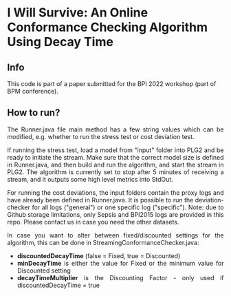 # I Will Survive: An Online Conformance Checking Algorithm Using Decay Time

## Info
This code is part of a paper submitted for the BPI 2022 workshop (part of BPM conference).

## How to run?
<div style="text-align: justify">
The Runner.java file main method has a few string values which can be modified, e.g. 
whether to run the stress test or cost deviation test.

If running the stress test, load a model from "input" folder into PLG2 and be ready to 
initiate the stream. Make sure that the correct model size is defined in Runner.java, and then
build and run the algorithm, and start the stream in PLG2.
The algorithm is currently set to stop after 5 minutes of receiving a stream, and it outputs some 
high level metrics into StdOut.

For running the cost deviations, the input folders contain the proxy logs and have already been defined 
in Runner.java. It is possible to run the deviation-checker for all logs ("general") or one specific
log ("specific"). Note: due to Github storage limitations, only Sepsis and BPI2015 logs are provided
in this repo. Please contact us in case you need the other datasets.

In case you want to alter between fixed/discounted settings for the algorithm, this can be done in 
StreamingConformanceChecker.java:
* **discountedDecayTime** (false = Fixed, true = Discounted)
* **minDecayTime** is either the value for Fixed or the minimum value for Discounted setting
* **decayTimeMultiplier** is the Discounting Factor - only used if discountedDecayTime = true
</div>


